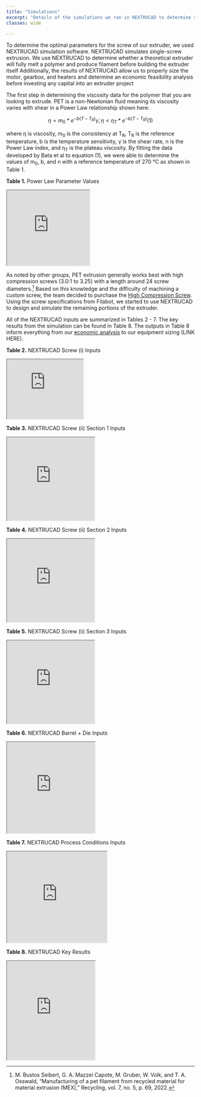 ```yaml
---
title: "Simulations"
excerpt: "Details of the simulations we ran in NEXTRUCAD to determine screw parameters"
classes: wide

---
```


To determine the optimal parameters for the screw of our extruder, we used NEXTRUCAD simulation software. NEXTRUCAD simulates single-screw extrusion. We use NEXTRUCAD to determine whether a theoretical extruder will fully melt a polymer and produce filament before building the extruder itself Additionally, the results of NEXTRUCAD allow us to properly size the motor, gearbox, and heaters and determine an economic feasibility analysis before investing any capital into an extruder project

The first step in determining the viscosity data for the polymer that you are looking to extrude. PET is a non-Newtonian fluid meaning its viscosity varies with shear in a Power Law relationship shown here:

$$η=m_{0}*e^{-b(T-T_{R})}\dot{γ}, η<η_{T}*e^{-b(T-T_{R})}  (1)$$

where η is viscosity, m<sub>0</sub> is the consistency at T<sub>R</sub>, T<sub>R</sub> is the reference temperature, b is the temperature sensitivity, γ̇ is the shear rate, n is the Power Law index, and η<sub>T</sub> is the plateau viscosity. By fitting the data developed by Bata et al to equation (1), we were able to determine the values of m<sub>0</sub>, b, and n with a reference temperature of 270 ℃ as shown in Table 1.

**Table 1.** Power Law Parameter Values
<iframe width="221" height="201" src="https://docs.google.com/spreadsheets/d/e/2PACX-1vQIrFBwUo9KrBYuPAFEcMKQ6K_i5Ti_DNRUJXg2XSECzRbRiSPQHBDpLJvwbxe09tSX9isg1rvm6y7C/pubhtml?gid=0&amp;single=true&amp;widget=true&amp;headers=false"></iframe>

As noted by other groups, PET extrusion generally works best with high compression screws (3.0:1 to 3.25) with a length around 24 screw diameters.[^1] Based on this knowledge and the difficulty of machining a custom screw, the team decided to purchase the [High Compression Screw](https://www.google.com/url?q=https://www.filabot.com/products/ex6-extruder-screws?variant%3D12866208235554&sa=D&source=docs&ust=1682202980989892&usg=AOvVaw2QnGosJ6nPFrzTRxqXBraR). Using the screw specifications from Filabot, we started to use NEXTRUCAD to design and simulate the remaining portions of the extruder. 

All of the NEXTRUCAD inputs are summarized in Tables 2 - 7. The key results from the simulation can be found in Table 8. The outputs in Table 8 inform everything from our [economic analysis](https://thelittleengineersthatcould.github.io/portfolio/Process_Economics/) to our equipment sizing (LINK HERE).

**Table 2.** NEXTRUCAD Screw (i) Inputs
<iframe width="204" height="159" src="https://docs.google.com/spreadsheets/d/e/2PACX-1vQIrFBwUo9KrBYuPAFEcMKQ6K_i5Ti_DNRUJXg2XSECzRbRiSPQHBDpLJvwbxe09tSX9isg1rvm6y7C/pubhtml?gid=547125923&amp;single=true&amp;widget=true&amp;headers=false"></iframe>

**Table 3.** NEXTRUCAD Screw (ii) Section 1 Inputs
<iframe width="234" height="222" src="https://docs.google.com/spreadsheets/d/e/2PACX-1vQIrFBwUo9KrBYuPAFEcMKQ6K_i5Ti_DNRUJXg2XSECzRbRiSPQHBDpLJvwbxe09tSX9isg1rvm6y7C/pubhtml?gid=231049382&amp;single=true&amp;widget=true&amp;headers=false"></iframe>

**Table 4.** NEXTRUCAD Screw (ii) Section 2 Inputs
<iframe width="234" height="222" src="https://docs.google.com/spreadsheets/d/e/2PACX-1vQIrFBwUo9KrBYuPAFEcMKQ6K_i5Ti_DNRUJXg2XSECzRbRiSPQHBDpLJvwbxe09tSX9isg1rvm6y7C/pubhtml?gid=1163815703&amp;single=true&amp;widget=true&amp;headers=false"></iframe>

**Table 5.** NEXTRUCAD Screw (ii) Section 3 Inputs
<iframe width="234" height="222" src="https://docs.google.com/spreadsheets/d/e/2PACX-1vQIrFBwUo9KrBYuPAFEcMKQ6K_i5Ti_DNRUJXg2XSECzRbRiSPQHBDpLJvwbxe09tSX9isg1rvm6y7C/pubhtml?gid=1052581461&amp;single=true&amp;widget=true&amp;headers=false"></iframe>

**Table 6.** NEXTRUCAD Barrel + Die Inputs
<iframe width="235" height="243" src="https://docs.google.com/spreadsheets/d/e/2PACX-1vQIrFBwUo9KrBYuPAFEcMKQ6K_i5Ti_DNRUJXg2XSECzRbRiSPQHBDpLJvwbxe09tSX9isg1rvm6y7C/pubhtml?gid=695171395&amp;single=true&amp;widget=true&amp;headers=false"></iframe>

**Table 7.** NEXTRUCAD Process Conditions Inputs
<iframe width="267" height="243" src="https://docs.google.com/spreadsheets/d/e/2PACX-1vQIrFBwUo9KrBYuPAFEcMKQ6K_i5Ti_DNRUJXg2XSECzRbRiSPQHBDpLJvwbxe09tSX9isg1rvm6y7C/pubhtml?gid=69842378&amp;single=true&amp;widget=true&amp;headers=false"></iframe>

**Table 8.** NEXTRUCAD Key Results
<iframe width="235" height="264" src="https://docs.google.com/spreadsheets/d/e/2PACX-1vQIrFBwUo9KrBYuPAFEcMKQ6K_i5Ti_DNRUJXg2XSECzRbRiSPQHBDpLJvwbxe09tSX9isg1rvm6y7C/pubhtml?gid=1483443242&amp;single=true&amp;widget=true&amp;headers=false"></iframe>


[^1]: M. Bustos Seibert, G. A. Mazzei Capote, M. Gruber, W. Volk, and T. A. Osswald, “Manufacturing of a pet filament from recycled material for material extrusion (MEX),” Recycling, vol. 7, no. 5, p. 69, 2022.

